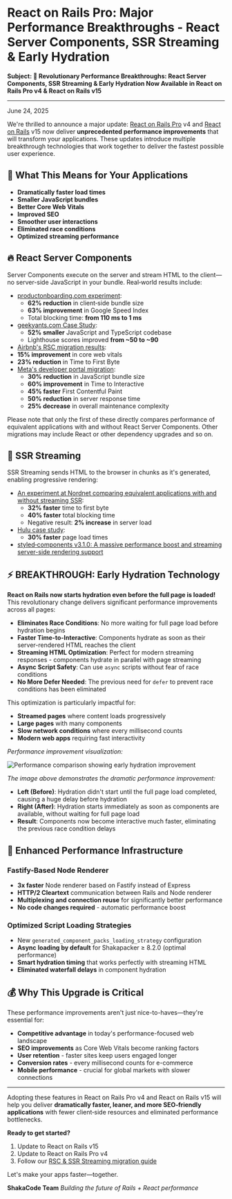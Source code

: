 # React on Rails Pro: Major Performance Breakthroughs - React Server Components, SSR Streaming & Early Hydration

**Subject: 🚀 Revolutionary Performance Breakthroughs: React Server Components, SSR Streaming & Early Hydration Now Available in React on Rails Pro v4 & React on Rails v15**

---

June 24, 2025

We're thrilled to announce a major update: [React on Rails Pro](https://www.shakacode.com/react-on-rails-pro/) v4 and [React on Rails](https://github.com/shakacode/react_on_rails) v15 now deliver **unprecedented performance improvements** that will transform your applications. These updates introduce multiple breakthrough technologies that work together to deliver the fastest possible user experience.

## 🎯 What This Means for Your Applications

- **Dramatically faster load times**
- **Smaller JavaScript bundles**
- **Better Core Web Vitals**
- **Improved SEO**
- **Smoother user interactions**
- **Eliminated race conditions**
- **Optimized streaming performance**

## 🔥 React Server Components

Server Components execute on the server and stream HTML to the client—no server-side JavaScript in your bundle. Real‑world results include:

- [productonboarding.com experiment](https://frigade.com/blog/bundle-size-reduction-with-rsc-and-frigade):
  - **62% reduction** in client‑side bundle size
  - **63% improvement** in Google Speed Index
  - Total blocking time: **from 110 ms to 1 ms**
- [geekyants.com Case Study](https://geekyants.com/en-gb/blog/boosting-performance-with-nextjs-and-react-server-components-a-geekyantscom-case-study):
  - **52% smaller** JavaScript and TypeScript codebase
  - Lighthouse scores improved **from ~50 to ~90**
- [Airbnb's RSC migration results](<https://questlab.pro/blog-posts/web-development/wd-pl-2024-articleId912i1h212818#:~:text=%22Our%20migration%20to%20React%20Server%20Components%20resulted%20in%20a%2015%25%20improvement%20in%20core%20web%20vitals%20and%20a%2023%25%20reduction%20in%20Time%20to%20First%20Byte%20(TTFB)%20across%20all%20markets.%22%20%2D%20Airbnb%20Engineering%20Team>):
- **15% improvement** in core web vitals
- **23% reduction** in Time to First Byte
- [Meta's developer portal migration](https://questlab.pro/blog-posts/web-development/wd-pl-2024-articleId912i1h212818#:~:text=Meta%27s%20RSC%20Implementation%20Results):
  - **30% reduction** in JavaScript bundle size
  - **60% improvement** in Time to Interactive
  - **45% faster** First Contentful Paint
  - **50% reduction** in server response time
  - **25% decrease** in overall maintenance complexity

Please note that only the first of these directly compares performance of equivalent applications with and without React Server Components.
Other migrations may include React or other dependency upgrades and so on.

## 🌊 SSR Streaming

SSR Streaming sends HTML to the browser in chunks as it's generated, enabling progressive rendering:

- [An experiment at Nordnet comparing equivalent applications with and without streaming SSR](https://www.diva-portal.org/smash/get/diva2:1903931/FULLTEXT01.pdf):
  - **32% faster** time to first byte
  - **40% faster** total blocking time
  - Negative result: **2% increase** in server load
- [Hulu case study](https://www.compilenrun.com/docs/framework/nextjs/nextjs-ecosystem/nextjs-case-studies/#case-study-3-hulus-streaming-platform):
  - **30% faster** page load times
- [styled‑components v3.1.0: A massive performance boost and streaming server-side rendering support](https://medium.com/styled-components/v3-1-0-such-perf-wow-many-streams-c45c434dbd03)

## ⚡️ **BREAKTHROUGH: Early Hydration Technology**

**React on Rails now starts hydration even before the full page is loaded!** This revolutionary change delivers significant performance improvements across all pages:

- **Eliminates Race Conditions**: No more waiting for full page load before hydration begins
- **Faster Time-to-Interactive**: Components hydrate as soon as their server-rendered HTML reaches the client
- **Streaming HTML Optimization**: Perfect for modern streaming responses - components hydrate in parallel with page streaming
- **Async Script Safety**: Can use `async` scripts without fear of race conditions
- **No More Defer Needed**: The previous need for `defer` to prevent race conditions has been eliminated

This optimization is particularly impactful for:
- **Streamed pages** where content loads progressively
- **Large pages** with many components
- **Slow network conditions** where every millisecond counts
- **Modern web apps** requiring fast interactivity

*Performance improvement visualization:*

![Performance comparison showing early hydration improvement](https://github.com/user-attachments/assets/ae33fe14-42f1-4cc1-bde3-9c5bb570cdbf)

*The image above demonstrates the dramatic performance improvement:*
- **Left (Before)**: Hydration didn't start until the full page load completed, causing a huge delay before hydration
- **Right (After)**: Hydration starts immediately as soon as components are available, without waiting for full page load
- **Result**: Components now become interactive much faster, eliminating the previous race condition delays

## 🚀 Enhanced Performance Infrastructure

### Fastify-Based Node Renderer
- **3x faster** Node renderer based on Fastify instead of Express
- **HTTP/2 Cleartext** communication between Rails and Node renderer
- **Multiplexing and connection reuse** for significantly better performance
- **No code changes required** - automatic performance boost

### Optimized Script Loading Strategies
- New `generated_component_packs_loading_strategy` configuration
- **Async loading by default** for Shakapacker ≥ 8.2.0 (optimal performance)
- **Smart hydration timing** that works perfectly with streaming HTML
- **Eliminated waterfall delays** in component hydration

## 💰 Why This Upgrade is Critical

These performance improvements aren't just nice-to-haves—they're essential for:

- **Competitive advantage** in today's performance-focused web landscape
- **SEO improvements** as Core Web Vitals become ranking factors
- **User retention** - faster sites keep users engaged longer
- **Conversion rates** - every millisecond counts for e-commerce
- **Mobile performance** - crucial for global markets with slower connections

---

Adopting these features in React on Rails Pro v4 and React on Rails v15 will help you deliver **dramatically faster, leaner, and more SEO‑friendly applications** with fewer client‑side resources and eliminated performance bottlenecks.

**Ready to get started?**

1. Update to React on Rails v15
2. Update to React on Rails Pro v4
3. Follow our [RSC & SSR Streaming migration guide](https://www.shakacode.com/react-on-rails-pro/docs/react-server-components/tutorial/)

Let's make your apps faster—together.

**ShakaCode Team**
*Building the future of Rails + React performance*
